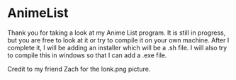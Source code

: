 # AnimeList

Thank you for taking a look at my Anime List program. It is still in progress, but you are free to look at it or try to compile it on your own machine. After I complete it, I will be adding an installer which will be a .sh file. I will also try to compile this in windows so that I can add a .exe file. 

Credit to my friend Zach for the lonk.png picture.


